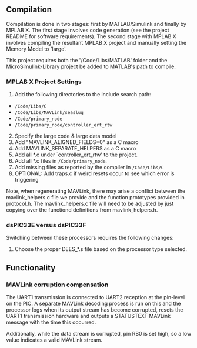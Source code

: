 ## Compilation

Compilation is done in two stages: first by MATLAB/Simulink and finally by MPLAB X. The first stage involves code generation (see the project README for software requirements). The second stage with MPLAB X involves compiling the resultant MPLAB X project and manually setting the Memory Model to 'large'.

This project requires both the '/Code/Libs/MATLAB' folder and the MicroSimulink-Library project be added to MATLAB's path to compile.

### MPLAB X Project Settings
 1. Add the following directories to the include search path: 
   * `/Code/Libs/C`
   * `/Code/Libs/MAVLink/seaslug`
   * `/Code/primary_node`
   * `/Code/primary_node/controller_ert_rtw`
 2. Specify the large code & large data model
 3. Add "MAVLINK_ALIGNED_FIELDS=0" as a C macro
 4. Add MAVLINK_SEPARATE_HELPERS as a C macro
 4. Add all *.c under `controller_ert_rtw' to the project.
 5. Add all *.c files in `/Code/primary_node`.
 6. Add missing files as reported by the compiler in `/Code/Libs/C`
 7. OPTIONAL: Add traps.c if weird resets occur to see which error is triggering
 
Note, when regenerating MAVLink, there may arise a conflict between the mavlink_helpers.c file we provide and the function prototypes provided in protocol.h. The mavlink_helpers.c file will need to be adjusted by just copying over the functiond definitions from mavlink_helpers.h.

### dsPIC33E versus dsPIC33F

Switching between these processors requires the following changes:
 1. Choose the proper DEES_*.s file based on the processor type selected.

## Functionality

### MAVLink corruption compensation
The UART1 transmission is connected to UART2 reception at the pin-level on the PIC. A separate MAVLink decoding process is run on this and the processor logs when its output stream has become corrupted, resets the UART1 transmission hardware and outputs a STATUSTEXT MAVLink message with the time this occurred.

Additionally, while the data stream is corrupted, pin RB0 is set high, so a low value indicates a valid MAVLink stream.
